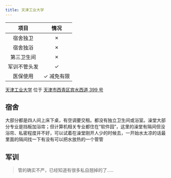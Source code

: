 ```yaml
---
title: 天津工业大学
---
```


|项目|情况|
|:---:|:---:|
|宿舍独卫|✗|
|宿舍独浴|✗|
|第三卫生间|✗|
|军训不管头发|✓|
|医保使用|✓ 减免有限|

[天津工业大学](https://www.tiangong.edu.cn) 位于 [天津市西青区宾水西道 399 号](https://amap.com/place/B00160DEPY)

## 宿舍

大部分都是四人间上床下桌，有空调要交租。都没有独立卫生间或浴室。澡堂大部分专业是挡板加浴帘；但计算机相关专业都住在“软件园”，这里的澡堂有隔间但没浴帘、私密程度并不好，可以试着在澡堂刚开人少的时候去，一开始水太凉的话最里面的隔间找一下有没有可以把水放热的一个管管

## 军训

> 管的确实不严，已经知道有很多私自翘掉的了.....
